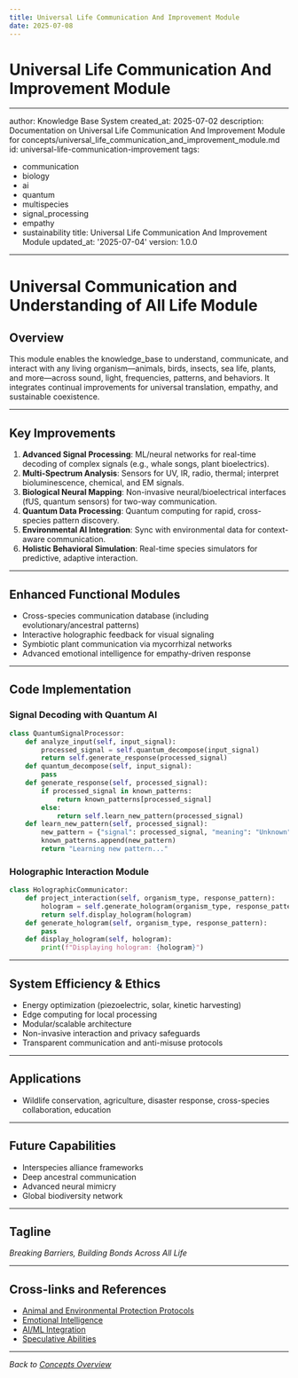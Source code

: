 ```yaml
---
title: Universal Life Communication And Improvement Module
date: 2025-07-08
---
```


# Universal Life Communication And Improvement Module

---
author: Knowledge Base System
created_at: 2025-07-02
description: Documentation on Universal Life Communication And Improvement Module
  for concepts/universal_life_communication_and_improvement_module.md
id: universal-life-communication-improvement
tags:
- communication
- biology
- ai
- quantum
- multispecies
- signal_processing
- empathy
- sustainability
title: Universal Life Communication And Improvement Module
updated_at: '2025-07-04'
version: 1.0.0
---

# Universal Communication and Understanding of All Life Module

## Overview
This module enables the knowledge_base to understand, communicate, and interact with any living organism—animals, birds, insects, sea life, plants, and more—across sound, light, frequencies, patterns, and behaviors. It integrates continual improvements for universal translation, empathy, and sustainable coexistence.

---

## Key Improvements
1. **Advanced Signal Processing**: ML/neural networks for real-time decoding of complex signals (e.g., whale songs, plant bioelectrics).
2. **Multi-Spectrum Analysis**: Sensors for UV, IR, radio, thermal; interpret bioluminescence, chemical, and EM signals.
3. **Biological Neural Mapping**: Non-invasive neural/bioelectrical interfaces (fUS, quantum sensors) for two-way communication.
4. **Quantum Data Processing**: Quantum computing for rapid, cross-species pattern discovery.
5. **Environmental AI Integration**: Sync with environmental data for context-aware communication.
6. **Holistic Behavioral Simulation**: Real-time species simulators for predictive, adaptive interaction.

---

## Enhanced Functional Modules
- Cross-species communication database (including evolutionary/ancestral patterns)
- Interactive holographic feedback for visual signaling
- Symbiotic plant communication via mycorrhizal networks
- Advanced emotional intelligence for empathy-driven response

---

## Code Implementation

### Signal Decoding with Quantum AI
```python
class QuantumSignalProcessor:
    def analyze_input(self, input_signal):
        processed_signal = self.quantum_decompose(input_signal)
        return self.generate_response(processed_signal)
    def quantum_decompose(self, input_signal):
        pass
    def generate_response(self, processed_signal):
        if processed_signal in known_patterns:
            return known_patterns[processed_signal]
        else:
            return self.learn_new_pattern(processed_signal)
    def learn_new_pattern(self, processed_signal):
        new_pattern = {"signal": processed_signal, "meaning": "Unknown"}
        known_patterns.append(new_pattern)
        return "Learning new pattern..."
```

### Holographic Interaction Module
```python
class HolographicCommunicator:
    def project_interaction(self, organism_type, response_pattern):
        hologram = self.generate_hologram(organism_type, response_pattern)
        return self.display_hologram(hologram)
    def generate_hologram(self, organism_type, response_pattern):
        pass
    def display_hologram(self, hologram):
        print(f"Displaying hologram: {hologram}")
```

---

## System Efficiency & Ethics
- Energy optimization (piezoelectric, solar, kinetic harvesting)
- Edge computing for local processing
- Modular/scalable architecture
- Non-invasive interaction and privacy safeguards
- Transparent communication and anti-misuse protocols

---

## Applications
- Wildlife conservation, agriculture, disaster response, cross-species collaboration, education

---

## Future Capabilities
- Interspecies alliance frameworks
- Deep ancestral communication
- Advanced neural mimicry
- Global biodiversity network

---

## Tagline
*Breaking Barriers, Building Bonds Across All Life*

---

## Cross-links and References
- [Animal and Environmental Protection Protocols](./animal_environmental_protection_module.md)
- [Emotional Intelligence](../robotics/advanced_system/emotional_intelligence.md)
- [AI/ML Integration](../robotics/advanced_system/ai_ml_integration.md)
- [Speculative Abilities](../robotics/advanced_system/speculative_abilities.md)

---
*Back to [Concepts Overview](./README.md)*
